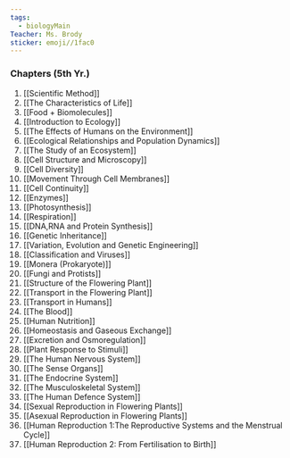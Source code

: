 ```yaml
---
tags:
  - biologyMain
Teacher: Ms. Brody
sticker: emoji//1fac0
---
```

### Chapters (5th Yr.)
1. [[Scientific Method]]
2. [[The Characteristics of Life]]
3. [[Food + Biomolecules]]
4. [[Introduction to Ecology]]
5. [[The Effects of Humans on the Environment]]
6. [[Ecological Relationships and Population Dynamics]]
7. [[The Study of an Ecosystem]]
8. [[Cell Structure and Microscopy]]
9. [[Cell Diversity]]
10. [[Movement Through Cell Membranes]]
11. [[Cell Continuity]]
12. [[Enzymes]]
13. [[Photosynthesis]]
14. [[Respiration]]
15. [[DNA,RNA and Protein Synthesis]]
16. [[Genetic Inheritance]]
17. [[Variation, Evolution and Genetic Engineering]]
18. [[Classification and Viruses]]
19. [[Monera (Prokaryote)]]
20. [[Fungi and Protists]]
21. [[Structure of the Flowering Plant]]
22. [[Transport in the Flowering Plant]]
23. [[Transport in Humans]]
24. [[The Blood]]
25. [[Human Nutrition]]
26. [[Homeostasis and Gaseous Exchange]]
27. [[Excretion and Osmoregulation]]
28. [[Plant Response to Stimuli]]
29. [[The Human Nervous System]]
30. [[The Sense Organs]]
31. [[The Endocrine System]]
32. [[The Musculoskeletal System]]
33. [[The Human Defence System]]
34. [[Sexual Reproduction in Flowering Plants]]
35. [[Asexual Reproduction in Flowering Plants]]
36. [[Human Reproduction 1:The Reproductive Systems and the Menstrual Cycle]]
37. [[Human Reproduction 2: From Fertilisation to Birth]]